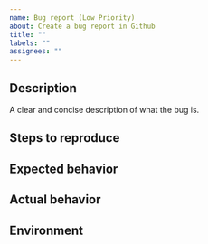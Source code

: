 ```yaml
---
name: Bug report (Low Priority)
about: Create a bug report in Github
title: ""
labels: ""
assignees: ""
---
```


## Description

A clear and concise description of what the bug is.

## Steps to reproduce

## Expected behavior

## Actual behavior

## Environment
